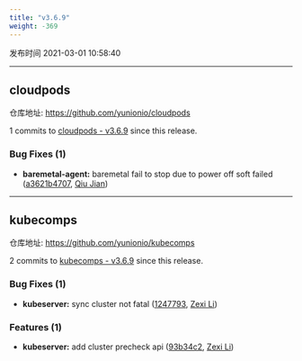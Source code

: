 ```yaml
---
title: "v3.6.9"
weight: -369
---
```


发布时间 2021-03-01 10:58:40

---
## cloudpods

仓库地址: https://github.com/yunionio/cloudpods

1 commits to [cloudpods - v3.6.9] since this release.

### Bug Fixes (1)
- **baremetal-agent:** baremetal fail to stop due to power off soft failed ([a3621b4707](https://github.com/yunionio/cloudpods/commit/a3621b4707a2b0dba7726f1a9841fcdca0991ec4), [Qiu Jian](mailto:qiujian@yunionyun.com))

[cloudpods - v3.6.9]: https://github.com/yunionio/cloudpods/compare/v3.6.8...v3.6.9
---
## kubecomps

仓库地址: https://github.com/yunionio/kubecomps

2 commits to [kubecomps - v3.6.9] since this release.

### Bug Fixes (1)
- **kubeserver:** sync cluster not fatal ([1247793](https://github.com/yunionio/kubecomps/commit/1247793e5ff357d80629bfdec7a474188b91a2f9), [Zexi Li](mailto:zexi.li@qq.com))

### Features (1)
- **kubeserver:** add cluster precheck api ([93b34c2](https://github.com/yunionio/kubecomps/commit/93b34c2dc94429d878da18cebbd5c849f6ab70a2), [Zexi Li](mailto:zexi.li@qq.com))

[kubecomps - v3.6.9]: https://github.com/yunionio/kubecomps/compare/v3.6.8...v3.6.9
